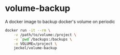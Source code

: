 # volume-backup

A docker image to backup docker's volume on periodic


```bash
docker run -it --rm \
	-v /path/to/volume:/project \
	-v `pwd`/backups:/backups \
	-e VOLUME=/project \
	jeckel/volume-backup
```